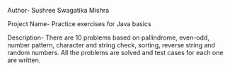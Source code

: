 Author- Sushree Swagatika Mishra

Project Name- Practice exercises for Java basics

Description- There are 10 problems based on pallindrome, even-odd, number pattern, character and string check, sorting, reverse string and random numbers.
All the problems are solved and test cases for each one are written. 

